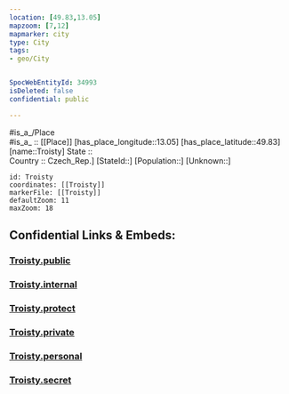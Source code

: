 ```yaml
---
location: [49.83,13.05] 
mapzoom: [7,12] 
mapmarker: city 
type: City
tags:
- geo/City


SpocWebEntityId: 34993
isDeleted: false
confidential: public

---
```

#is_a_/Place  
#is_a_ :: [[Place]] 
[has_place_longitude::13.05] 
[has_place_latitude::49.83] 
[name::Troisty] 
State ::  
Country :: Czech_Rep.] 
[StateId::] 
[Population::] 
[Unknown::] 


```leaflet
id: Troisty
coordinates: [[Troisty]] 
markerFile: [[Troisty]] 
defaultZoom: 11 
maxZoom: 18
```


## Confidential Links & Embeds: 

### [Troisty.public](/_public/\Earth\Continent\Europe\Europe~Central\Czech_Republic\regions~Czech_Republic\Plzeňský\CityTroisty.public.md) 

### [Troisty.internal](/_internal/\Earth\Continent\Europe\Europe~Central\Czech_Republic\regions~Czech_Republic\Plzeňský\CityTroisty.internal.md) 

### [Troisty.protect](/_protect/\Earth\Continent\Europe\Europe~Central\Czech_Republic\regions~Czech_Republic\Plzeňský\CityTroisty.protect.md) 

### [Troisty.private](/_private/\Earth\Continent\Europe\Europe~Central\Czech_Republic\regions~Czech_Republic\Plzeňský\CityTroisty.private.md) 

### [Troisty.personal](/_personal/\Earth\Continent\Europe\Europe~Central\Czech_Republic\regions~Czech_Republic\Plzeňský\CityTroisty.personal.md) 

### [Troisty.secret](/_secret/\Earth\Continent\Europe\Europe~Central\Czech_Republic\regions~Czech_Republic\Plzeňský\CityTroisty.secret.md)

